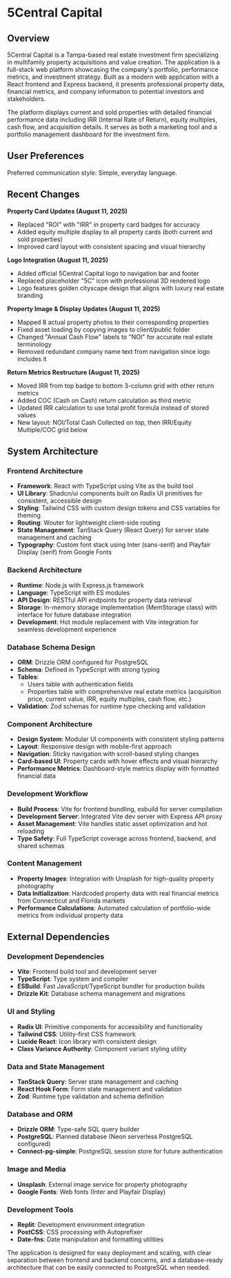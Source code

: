 # 5Central Capital

## Overview

5Central Capital is a Tampa-based real estate investment firm specializing in multifamily property acquisitions and value creation. The application is a full-stack web platform showcasing the company's portfolio, performance metrics, and investment strategy. Built as a modern web application with a React frontend and Express backend, it presents professional property data, financial metrics, and company information to potential investors and stakeholders.

The platform displays current and sold properties with detailed financial performance data including IRR (Internal Rate of Return), equity multiples, cash flow, and acquisition details. It serves as both a marketing tool and a portfolio management dashboard for the investment firm.

## User Preferences

Preferred communication style: Simple, everyday language.

## Recent Changes

**Property Card Updates (August 11, 2025)**
- Replaced "ROI" with "IRR" in property card badges for accuracy
- Added equity multiple display to all property cards (both current and sold properties)
- Improved card layout with consistent spacing and visual hierarchy

**Logo Integration (August 11, 2025)**
- Added official 5Central Capital logo to navigation bar and footer
- Replaced placeholder "5C" icon with professional 3D rendered logo
- Logo features golden cityscape design that aligns with luxury real estate branding

**Property Image & Display Updates (August 11, 2025)**
- Mapped 8 actual property photos to their corresponding properties
- Fixed asset loading by copying images to client/public folder
- Changed "Annual Cash Flow" labels to "NOI" for accurate real estate terminology
- Removed redundant company name text from navigation since logo includes it

**Return Metrics Restructure (August 11, 2025)**
- Moved IRR from top badge to bottom 3-column grid with other return metrics
- Added COC (Cash on Cash) return calculation as third metric
- Updated IRR calculation to use total profit formula instead of stored values
- New layout: NOI/Total Cash Collected on top, then IRR/Equity Multiple/COC grid below

## System Architecture

### Frontend Architecture
- **Framework**: React with TypeScript using Vite as the build tool
- **UI Library**: Shadcn/ui components built on Radix UI primitives for consistent, accessible design
- **Styling**: Tailwind CSS with custom design tokens and CSS variables for theming
- **Routing**: Wouter for lightweight client-side routing
- **State Management**: TanStack Query (React Query) for server state management and caching
- **Typography**: Custom font stack using Inter (sans-serif) and Playfair Display (serif) from Google Fonts

### Backend Architecture
- **Runtime**: Node.js with Express.js framework
- **Language**: TypeScript with ES modules
- **API Design**: RESTful API endpoints for property data retrieval
- **Storage**: In-memory storage implementation (MemStorage class) with interface for future database integration
- **Development**: Hot module replacement with Vite integration for seamless development experience

### Database Schema Design
- **ORM**: Drizzle ORM configured for PostgreSQL
- **Schema**: Defined in TypeScript with strong typing
- **Tables**: 
  - Users table with authentication fields
  - Properties table with comprehensive real estate metrics (acquisition price, current value, IRR, equity multiples, cash flow, etc.)
- **Validation**: Zod schemas for runtime type checking and validation

### Component Architecture
- **Design System**: Modular UI components with consistent styling patterns
- **Layout**: Responsive design with mobile-first approach
- **Navigation**: Sticky navigation with scroll-based styling changes
- **Card-based UI**: Property cards with hover effects and visual hierarchy
- **Performance Metrics**: Dashboard-style metrics display with formatted financial data

### Development Workflow
- **Build Process**: Vite for frontend bundling, esbuild for server compilation
- **Development Server**: Integrated Vite dev server with Express API proxy
- **Asset Management**: Vite handles static asset optimization and hot reloading
- **Type Safety**: Full TypeScript coverage across frontend, backend, and shared schemas

### Content Management
- **Property Images**: Integration with Unsplash for high-quality property photography
- **Data Initialization**: Hardcoded property data with real financial metrics from Connecticut and Florida markets
- **Performance Calculations**: Automated calculation of portfolio-wide metrics from individual property data

## External Dependencies

### Development Dependencies
- **Vite**: Frontend build tool and development server
- **TypeScript**: Type system and compiler
- **ESBuild**: Fast JavaScript/TypeScript bundler for production builds
- **Drizzle Kit**: Database schema management and migrations

### UI and Styling
- **Radix UI**: Primitive components for accessibility and functionality
- **Tailwind CSS**: Utility-first CSS framework
- **Lucide React**: Icon library with consistent design
- **Class Variance Authority**: Component variant styling utility

### Data and State Management
- **TanStack Query**: Server state management and caching
- **React Hook Form**: Form state management and validation
- **Zod**: Runtime type validation and schema definition

### Database and ORM
- **Drizzle ORM**: Type-safe SQL query builder
- **PostgreSQL**: Planned database (Neon serverless PostgreSQL configured)
- **Connect-pg-simple**: PostgreSQL session store for future authentication

### Image and Media
- **Unsplash**: External image service for property photography
- **Google Fonts**: Web fonts (Inter and Playfair Display)

### Development Tools
- **Replit**: Development environment integration
- **PostCSS**: CSS processing with Autoprefixer
- **Date-fns**: Date manipulation and formatting utilities

The application is designed for easy deployment and scaling, with clear separation between frontend and backend concerns, and a database-ready architecture that can be easily connected to PostgreSQL when needed.
